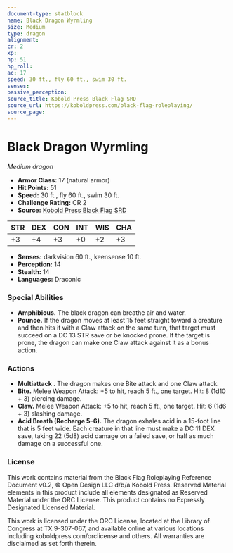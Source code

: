```yaml
---
document-type: statblock
name: Black Dragon Wyrmling
size: Medium
type: dragon
alignment: 
cr: 2
xp: 
hp: 51
hp_roll: 
ac: 17
speed: 30 ft., fly 60 ft., swim 30 ft.
senses: 
passive_perception: 
source_title: Kobold Press Black Flag SRD
source_url: https://koboldpress.com/black-flag-roleplaying/
source_page: 
---
```


# Black Dragon Wyrmling

*Medium dragon*

- **Armor Class:** 17 (natural armor)
- **Hit Points:** 51
- **Speed:** 30 ft., fly 60 ft., swim 30 ft.
- **Challenge Rating:** CR 2
- **Source:** [Kobold Press Black Flag SRD](https://koboldpress.com/black-flag-roleplaying/)

| STR | DEX | CON | INT | WIS | CHA |
| --- | --- | --- | --- | --- | --- |
| +3 | +4 | +3 | +0 | +2 | +3 |

- **Senses:** darkvision 60 ft., keensense 10 ft.
- **Perception:** 14
- **Stealth:** 14
- **Languages:** Draconic

### Special Abilities

- **Amphibious.** The black dragon can breathe air and water.
- **Pounce.** If the dragon moves at least 15 feet straight toward a creature and then hits it with a Claw attack on the same turn, that target must succeed on a DC 13 STR save or be knocked prone. If the target is prone, the dragon can make one Claw attack against it as a bonus action.

### Actions

- **Multiattack** . The dragon makes one Bite attack and one Claw attack.
- **Bite.** Melee Weapon Attack: +5 to hit, reach 5 ft., one target. Hit: 8 (1d10 + 3) piercing damage.
- **Claw.** Melee Weapon Attack: +5 to hit, reach 5 ft., one target. Hit: 6 (1d6 + 3) slashing damage.
- **Acid Breath (Recharge 5–6).** The dragon exhales acid in a 15-foot line that is 5 feet wide. Each creature in that line must make a DC 11 DEX save, taking 22 (5d8) acid damage on a failed save, or half as much damage on a successful one.

### License

This work contains material from the Black Flag Roleplaying Reference Document v0.2, © Open Design LLC d/b/a Kobold Press. Reserved Material elements in this product include all elements designated as Reserved Material under the ORC License. This product contains no Expressly Designated Licensed Material.

This work is licensed under the ORC License, located at the Library of Congress at TX 9-307-067, and available online at various locations including koboldpress.com/orclicense and others. All warranties are disclaimed as set forth therein.
